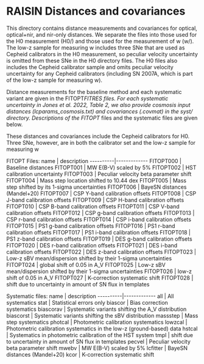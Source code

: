 RAISIN Distances and covariances
================================

This directory contains distance measurements and covariances for optical, optical+nir, and nir-only distances.  We separate the files into those used for the H0 measurement (H0/) and those used for the measurement of w (w/).  The low-z sample for measuring w includes three SNe that are used as Cepheid calibrators in the H0 measurement, so peculiar velocity uncertainty is omitted from these SNe in the H0 directory files.  The H0 files also includes the Cepheid calibrator sample and omits peculiar velocity uncertainty for any Cepheid calibrators (including SN 2007A, which is part of the low-z sample for measuring w).

Distance measurements for the baseline method and each systematic variant are given in the FITOPT*FITRES files.  For each systematic uncertainty in Jones et al. 2022, Table 2, we also provide cosmosis input distances (*lcparams_cosmosis.txt) and covariances (*.covmat) in the syst/ directory.  Descriptions of the FITOPT* files and the systematic files are given below.

These distances and covariances include the Cepheid calibrators for H0.  Three SNe, however, are in both the calibrator set and the low-z sample for measuring w

FITOPT Files: 
  name      |  description
  ----------|-------------
  FITOPT000 |  Baseline distances
  FITOPT001 |  MW E(B-V) scaled by 5%
  FITOPT002 |  HST calibration uncertainty
  FITOPT003 |  Peculiar velocity beta parameter shift
  FITOPT004 |  Mass step location shifted to 10.44 dex
  FITOPT005 |  Mass step shifted by its 1-sigma uncertainties
  FITOPT006 |  BayeSN distances (Mandel+20)
  FITOPT007 |  CSP Y-band calibration offsets
  FITOPT008 |  CSP J-band calibration offsets
  FITOPT009 |  CSP H-band calibration offsets
  FITOPT010 |  CSP B-band calibration offsets
  FITOPT011 |  CSP V-band calibration offsets
  FITOPT012 |  CSP g-band calibration offsets
  FITOPT013 |  CSP r-band calibration offsets
  FITOPT014 |  CSP i-band calibration offsets
  FITOPT015 |  PS1 g-band calibration offsets
  FITOPT016 |  PS1 r-band calibration offsets
  FITOPT017 |  PS1 i-band calibration offsets
  FITOPT018 |  PS1 z-band calibration offsets
  FITOPT019 |  DES g-band calibration offsets
  FITOPT020 |  DES r-band calibration offsets
  FITOPT021 |  DES i-band calibration offsets
  FITOPT022 |  DES z-band calibration offsets
  FITOPT023 |  Low-z sBV mean/dispersion shifted by their 1-sigma uncertainties
  FITOPT024 |  global shift of 0.05 in A_V
  FITOPT025 |  Low-z sBV mean/dispersion shifted by their 1-sigma uncertainties
  FITOPT026 |  low-z shift of 0.05 in A_V
  FITOPT027 |  K-correction systematic shift
  FITOPT028 |  shift due to uncertainty in amount of SN flux in templates

Systematic files:
  name      |  description
  ----------|-------------
  all       |  All systematics
  stat      |  Statistical errors only
  biascor   |  Bias correction systematics
  biascorav |  Systematic variants shifting the A_V distribution
  biascorst |  Systematic variants shifting the sBV distribution
  massstep  |  Mass step systematics
  photcal   |  Photometric calibration systematics
  lowzcal   |  Photometric calibration systematics in the low-z (ground-based) data
  hstcal    |  Systematics in photometric calibration of the HST system
  tmpl      |  shift due to uncertainty in amount of SN flux in templates
  pecvel    |  Peculiar velocity beta parameter shift
  mwebv     |  MW E(B-V) scaled by 5%
  lcfitter  |  BayeSN distances (Mandel+20)
  kcor      |  K-correction systematic shift
